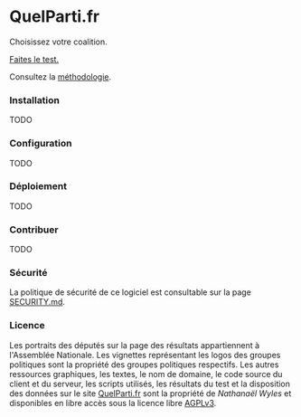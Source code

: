 # QuelParti.fr

Choisissez votre coalition.

[Faites le test.](https://quelparti.fr)

Consultez la [méthodologie](METHODOLOGY.md).

### Installation

TODO

### Configuration

TODO

### Déploiement

TODO

### Contribuer

TODO

### Sécurité

La politique de sécurité de ce logiciel est consultable sur la page [SECURITY.md](SECURITY.md).

### Licence

Les portraits des députés sur la page des résultats appartiennent à l'Assemblée Nationale. Les vignettes représentant les logos des groupes politiques sont la propriété des groupes politiques respectifs.
Les autres ressources graphiques, les textes, le nom de domaine, le code source du client et du serveur, les scripts utilisés, les résultats du test et la disposition des données sur le site [QuelParti.fr](https://quelparti.fr) sont la propriété de *Nathanaël Wyles* et disponibles en libre accès sous la licence libre [AGPLv3](LICENSE).

